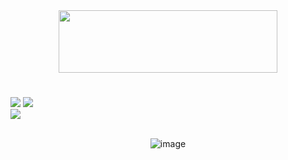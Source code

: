 <div align="center">

<img src="https://github.com/thaliadani/linkedln-clone/assets/31187727/60e81c6c-730d-4dc4-933c-e3674a4c588d" width="350px" height="100px">

</div><h1></h1>

<div>
<img src="https://img.shields.io/badge/HTML-239120?style=for-the-badge&logo=html5&logoColor=white">
 <img src="https://img.shields.io/badge/SCSS-239120?&style=for-the-badge&labelColor=ff69b4&color=ff69b4&logo=sass&logoColor=white">
<br>
<img src="https://img.shields.io/badge/Made%20for-VSCode-1f425f.svg">
</div><br>

<div align="center">

![image](https://github.com/thaliadani/linkedln-clone/assets/31187727/4212fa6a-6227-47a0-8a3f-8400b5d3c380)

</div>
